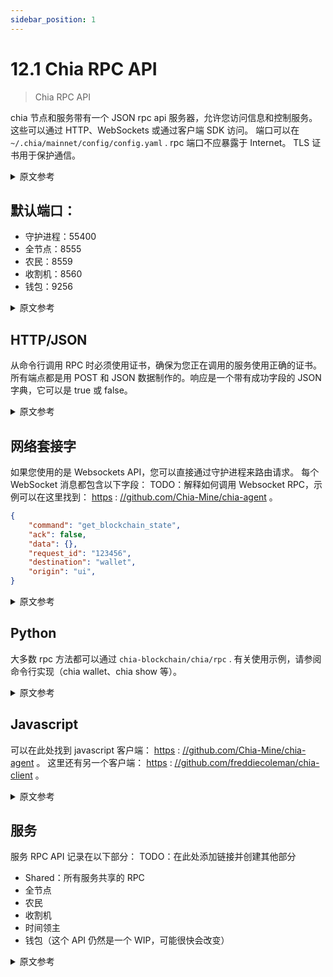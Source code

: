 ```yaml
---
sidebar_position: 1
---
```


# 12.1 Chia RPC API

> Chia RPC API

chia 节点和服务带有一个 JSON rpc api 服务器，允许您访问信息和控制服务。 这些可以通过 HTTP、WebSockets 或通过客户端 SDK 访问。 端口可以​​在 `~/.chia/mainnet/config/config.yaml` . rpc 端口不应暴露于 Internet。 TLS 证书用于保护通信。

<details>
<summary>原文参考</summary>

The chia node and services come with a JSON rpc api server that allows you to access information and control the services.
These are accessible via HTTP, WebSockets, or via client SDKs.
The ports can be configured in `~/.chia/mainnet/config/config.yaml`. 
The rpc ports should not be exposed to the internet. 
TLS certificates are used to secure the communication.

</details>

## 默认端口：

* 守护进程：55400
* 全节点：8555
* 农民：8559
* 收割机：8560
* 钱包：9256

<details>
<summary>原文参考</summary>

- ### Default Ports:

- Daemon: 55400
- Full Node: 8555
- Farmer: 8559
- Harvester: 8560
- Wallet: 9256

</details>

## HTTP/JSON

从命令行调用 RPC 时必须使用证书，确保为您正在调用的服务使用正确的证书。所有端点都是用 POST 和 JSON 数据制作的。响应是一个带有成功字段的 JSON 字典，它可以是 true 或 false。

<details>
<summary>原文参考</summary>

- ### HTTP/JSON

The certificates must be used when calling the RPCs from the command line, make sure to use the correct certificates for the services you are calling.
All endpoints are made with POST with JSON data. The response is a JSON dictionary with a success field, which can be true or false. 

</details>

## 网络套接字

如果您使用的是 Websockets API，您可以直接通过守护进程来路由请求。 每个 WebSocket 消息都包含以下字段： TODO：解释如何调用 Websocket RPC，示例可以在这里找到： [https](https://github.com/Chia-Mine/chia-agent) : [//github.com/Chia-Mine/chia-agent](https://github.com/Chia-Mine/chia-agent) 。

```json
{
    "command": "get_blockchain_state",
    "ack": false,
    "data": {},
    "request_id": "123456",
    "destination": "wallet",
    "origin": "ui",
}
```

<details>
<summary>原文参考</summary>

- ### WebSockets

If you are using the Websockets API, you can go directly through the daemon, which routes requests. Each WebSocket message contains the following fields:
TODO: Explain how to call a Websocket RPC, examples can be found here: https://github.com/Chia-Mine/chia-agent.

```json
{
    "command": "get_blockchain_state",
    "ack": false,
    "data": {},
    "request_id": "123456",
    "destination": "wallet",
    "origin": "ui",
}
```

</details>

## Python

大多数 rpc 方法都可以通过 `chia-blockchain/chia/rpc` . 有关使用示例，请参阅命令行实现（chia wallet、chia show 等）。

<details>
<summary>原文参考</summary>

- ### Python

Most of the rpc methods are accessible through the different client objects in `chia-blockchain/chia/rpc`.
For examples of usage, see the command line implementation (chia wallet, chia show, etc).

</details>

## Javascript

可以在此处找到 javascript 客户端： [https](https://github.com/Chia-Mine/chia-agent) : [//github.com/Chia-Mine/chia-agent](https://github.com/Chia-Mine/chia-agent) 。 这里还有另一个客户端： [https](https://github.com/freddiecoleman/chia-client) : [//github.com/freddiecoleman/chia-client](https://github.com/freddiecoleman/chia-client) 。

<details>
<summary>原文参考</summary>

- ### Javascript

A javascript client can be found here: https://github.com/Chia-Mine/chia-agent.
There is also another client here: https://github.com/freddiecoleman/chia-client.

</details>

## 服务

服务 RPC API 记录在以下部分： TODO：在此处添加链接并创建其他部分

* Shared：所有服务共享的 RPC
* 全节点
* 农民
* 收割机
* 时间领主
* 钱包（这个 API 仍然是一个 WIP，可能很快会改变）

<details>
<summary>原文参考</summary>

- ## Services

The service RPC Apis are documented in the following sections:
TODO: add links here and create the other sections
* Shared: RPCs that all services share
* Full Node
* Farmer
* Harvester
* Timelord
* Wallet (This API is still a WIP and likely to change soon)

</details>
